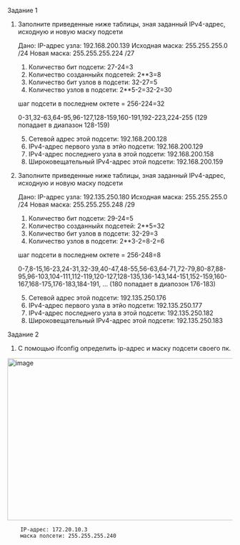 Задание 1
1) Заполните приведенные ниже таблицы, зная заданный IPv4-адрес, исходную и новую маску подсети

    Дано:
    IP-адрес узла: 192.168.200.139
    Исходная маска: 255.255.255.0 /24
    Новая маска: 255.255.255.224 /27
    
    1. Количество бит подсети: 27-24=3
    2. Количество созданныйх подсетей: 2**3=8
    3. Количество бит узлов в подсети: 32-27=5
    4. Количество узлов в подсети: 2**5-2=32-2=30
    
    шаг подсети в последнем октете = 256-224=32
    
    0-31,32-63,64-95,96-127,128-159,160-191,192-223,224-255 (129 попадает в диапазон 128-159)
    
    5. Сетевой адрес этой подсети: 192.168.200.128
    6. IPv4-адрес первого узла в этйо подсети: 192.168.200.129
    7. IPv4-адрес последнего узла в этой подсети: 192.168.200.158
    8. Широковещательный IPv4-адрес этой подсети: 192.168.200.159                                                                

2) Заполните приведенные ниже таблицы, зная заданный IPv4-адрес, исходную и новую маску подсети

    Дано:
    IP-адрес узла: 192.135.250.180
    Исходная маска: 255.255.255.0 /24
    Новая маска: 255.255.255.248 /29
    
    1. Количество бит подсети: 29-24=5
    2. Количество созданныйх подсетей: 2**5=32
    3. Количество бит узлов в подсети: 32-29=3
    4. Количество узлов в подсети: 2**3-2=8-2=6
    
    шаг подсети в последнем октете = 256-248=8
    
    0-7,8-15,16-23,24-31,32-39,40-47,48-55,56-63,64-71,72-79,80-87,88-95,96-103,104-111,112-119,120-127,128-135,136-143,144-151,152-159,160-167,168-175,176-183,184-191, ... (180 попадает в диапозон 176-183)
    
    5. Сетевой адрес этой подсети: 192.135.250.176
    6. IPv4-адрес первого узла в этйо подсети: 192.135.250.177
    7. IPv4-адрес последнего узла в этой подсети: 192.135.250.182
    8. Широковещательный IPv4-адрес этой подсети: 192.135.250.183
  
Задание 2
1) С помощью ifconfig определить ip-адрес и маску подсети своего пк. 
<img width="781" height="363" alt="image" src="https://github.com/user-attachments/assets/5bf6bd4d-60ed-44df-ae18-b3d81a821f06" />

        IP-адрес: 172.20.10.3 
        маска полсети: 255.255.255.240

